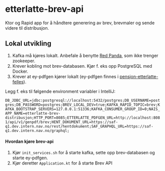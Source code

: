 # etterlatte-brev-api

Ktor og Rapid app for å håndtere generering av brev, brevmaler og sende videre til distribusjon.


## Lokal utvikling
1. Kafka må kjøres lokalt. Anbefale å benytte [Red Panda](https://redpanda.com/), som ikke trenger zookeeper.
2. Krever kobling mot brev-databasen. Kjør f. eks opp PostgreSQL med Docker.
3. Krever at ey-pdfgen kjører lokalt (ey-pdfgen finnes i [pensjon-etterlatte-felles](https://github.com/navikt/pensjon-etterlatte-felles)). 

Legg f. eks til følgende environment variabler i IntelliJ:

`DB_JDBC_URL=jdbc:postgresql://localhost:5432/postgres;DB_USERNAME=postgres;DB_PASSWORD=postgres;BREV_LOCAL_DEV=true;KAFKA_RAPID_TOPIC=brev;KAFKA_BOOTSTRAP_SERVERS=127.0.0.1:51336;KAFKA_CONSUMER_GROUP_ID=0;NAIS_APP_NAME=etterlatte-brev-distribusjon;HTTP_PORT=8085;ETTERLATTE_PDFGEN_URL=http://localhost:8081/api/v1/genpdf/brev;HENT_DOKUMENT_URL=https://saf-q1.dev.intern.nav.no/rest/hentdokument;SAF_GRAPHQL_URL=https://saf-q1.dev.intern.nav.no/graphql;`

#### Hvordan kjøre brev-api

1. Kjør `init_services.sh` for å starte kafka, sette opp brev-databasen og starte ey-pdfgen.
2. Kjør deretter `Application.kt` for å starte Brev API